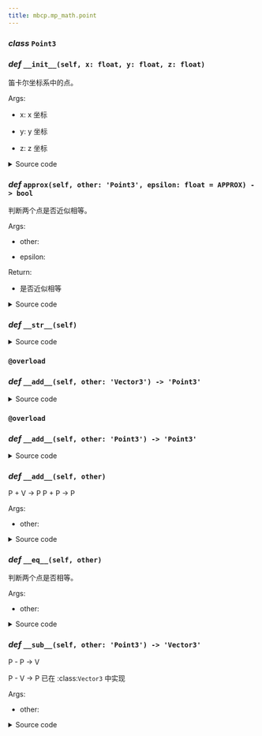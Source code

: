 ```yaml
---
title: mbcp.mp_math.point
---
```

### ***class*** `Point3`

### *def* `__init__(self, x: float, y: float, z: float)`


笛卡尔坐标系中的点。

Args:

- x: x 坐标  

- y: y 坐标  

- z: z 坐标  



<details>
<summary>Source code</summary>

```python
def __init__(self, x: float, y: float, z: float):
    """
        笛卡尔坐标系中的点。
        Args:
            x: x 坐标
            y: y 坐标
            z: z 坐标
        """
    self.x = x
    self.y = y
    self.z = z
```
</details>

### *def* `approx(self, other: 'Point3', epsilon: float = APPROX) -> bool`


判断两个点是否近似相等。

Args:

- other:   

- epsilon:   

Return:

- 是否近似相等



<details>
<summary>Source code</summary>

```python
def approx(self, other: 'Point3', epsilon: float=APPROX) -> bool:
    """
        判断两个点是否近似相等。
        Args:
            other:
            epsilon:

        Returns:
            是否近似相等
        """
    return all([abs(self.x - other.x) < epsilon, abs(self.y - other.y) < epsilon, abs(self.z - other.z) < epsilon])
```
</details>

### *def* `__str__(self)`


<details>
<summary>Source code</summary>

```python
def __str__(self):
    return f'Point3({self.x}, {self.y}, {self.z})'
```
</details>

### `@overload`
### *def* `__add__(self, other: 'Vector3') -> 'Point3'`


<details>
<summary>Source code</summary>

```python
@overload
def __add__(self, other: 'Vector3') -> 'Point3':
    ...
```
</details>

### `@overload`
### *def* `__add__(self, other: 'Point3') -> 'Point3'`


<details>
<summary>Source code</summary>

```python
@overload
def __add__(self, other: 'Point3') -> 'Point3':
    ...
```
</details>

### *def* `__add__(self, other)`


P + V -> P
P + P -> P

Args:

- other:   



<details>
<summary>Source code</summary>

```python
def __add__(self, other):
    """
        P + V -> P
        P + P -> P
        Args:
            other:
        Returns:
        """
    return Point3(self.x + other.x, self.y + other.y, self.z + other.z)
```
</details>

### *def* `__eq__(self, other)`


判断两个点是否相等。

Args:

- other:   



<details>
<summary>Source code</summary>

```python
def __eq__(self, other):
    """
        判断两个点是否相等。
        Args:
            other:
        Returns:
        """
    return approx(self.x, other.x) and approx(self.y, other.y) and approx(self.z, other.z)
```
</details>

### *def* `__sub__(self, other: 'Point3') -> 'Vector3'`


P - P -> V

P - V -> P  已在 :class:`Vector3` 中实现

Args:

- other:   



<details>
<summary>Source code</summary>

```python
def __sub__(self, other: 'Point3') -> 'Vector3':
    """
        P - P -> V

        P - V -> P  已在 :class:`Vector3` 中实现
        Args:
            other:
        Returns:

        """
    from .vector import Vector3
    return Vector3(self.x - other.x, self.y - other.y, self.z - other.z)
```
</details>


